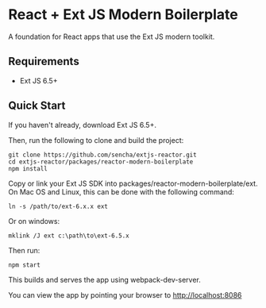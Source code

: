 # React + Ext JS Modern Boilerplate

A foundation for React apps that use the Ext JS modern toolkit.

## Requirements

* Ext JS 6.5+

## Quick Start

If you haven't already, download Ext JS 6.5+.

Then, run the following to clone and build the project:

    git clone https://github.com/sencha/extjs-reactor.git
    cd extjs-reactor/packages/reactor-modern-boilerplate
    npm install

Copy or link your Ext JS SDK into packages/reactor-modern-boilerplate/ext.  On Mac OS and Linux, this can be done with the following command:

```
ln -s /path/to/ext-6.x.x ext
```

Or on windows:

```
mklink /J ext c:\path\to\ext-6.5.x
```

Then run:

    npm start

This builds and serves the app using webpack-dev-server.

You can view the app by pointing your browser to [http://localhost:8086](http://localhost:8086)

